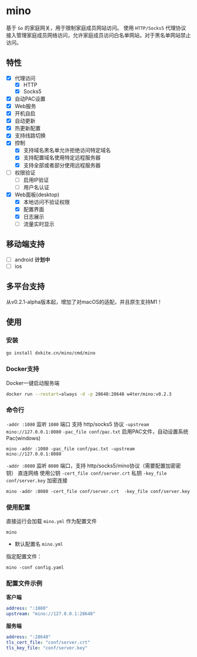 # mino

基于 `Go` 的家庭网关，用于限制家庭成员网站访问。
使用 `HTTP/Socks5` 代理协议接入管理家庭成员网络访问，允许家庭成员访问白名单网站，对于黑名单网站禁止访问。

## 特性

- [x] 代理访问
    - [x] HTTP
    - [x] Socks5
- [x] 自动PAC设置
- [x] Web服务
- [x] 开机自启
- [x] 自动更新
- [x] 热更新配置
- [x] 支持线路切换
- [x] 控制
    - [x] 支持域名黑名单允许拒绝访问特定域名
    - [x] 支持配置域名使用特定远程服务器
    - [x] 支持全部或者部分使用远程服务器
- [ ] 权限验证
    - [ ] 启用IP验证
    - [ ] 用户名认证
- [x] Web面板(desktop)
    - [x] 本地访问不验证权限 
    - [x] 配置界面
    - [x] 日志展示
    - [ ] 流量实时显示

## 移动端支持

- [ ] android **计划中**
- [ ] ios

## 多平台支持

从v0.2.1-alpha版本起，增加了对macOS的适配，并且原生支持M1！

## 使用

### 安装

```bash
go install dxkite.cn/mino/cmd/mino
```
### Docker支持
Docker一键启动服务端
```bash
docker run --restart=always -d -p 28648:28648 w4ter/mino:v0.2.3
```
### 命令行

`-addr :1080` 监听 `1080` 端口 支持 http/socks5 协议
`-upstream mino://127.0.0.1:8080`
`-pac_file conf/pac.txt` 启用PAC文件，自动设置系统Pac(windows)
```
mino -addr :1080 -pac_file conf/pac.txt -upstream mino://127.0.0.1:8080
```

`-addr :8080` 监听 `8080` 端口，支持 http/socks5/mino协议（需要配置加密密钥）
直连网络
使用公钥 `-cert_file conf/server.crt` 私钥 `-key_file conf/server.key` 加密连接
```
mino -addr :8080 -cert_file conf/server.crt  -key_file conf/server.key
```

### 使用配置

直接运行会加载  `mino.yml` 作为配置文件

```
mino
```

- 默认配置名 `mino.yml`

指定配置文件：
```
mino -conf config.yaml
```

### 配置文件示例

**客户端**

```yaml
address: ":1080"
upstream: "mino://127.0.0.1:28648"
```

**服务端**
```yaml
address: ":28648"
tls_cert_file: "conf/server.crt"
tls_key_file: "conf/server.key"
```
